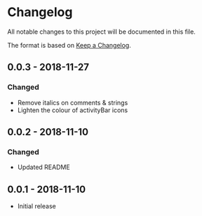 # Changelog
All notable changes to this project will be documented in this file.

The format is based on [Keep a Changelog](https://keepachangelog.com/en/1.0.0/).

## 0.0.3 - 2018-11-27
### Changed
- Remove italics on comments & strings
- Lighten the colour of activityBar icons

## 0.0.2 - 2018-11-10
### Changed
- Updated README

## 0.0.1 - 2018-11-10
- Initial release
